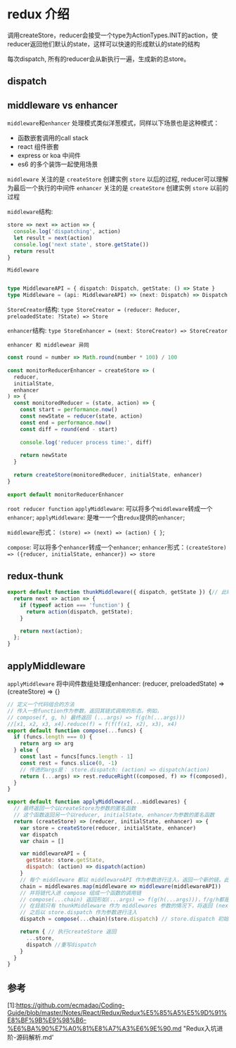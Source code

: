 # redux 介绍


调用createStore，reducer会接受一个type为ActionTypes.INIT的action，使reducer返回他们默认的state，这样可以快速的形成默认的state的结构

每次dispatch, 所有的reducer会从新执行一遍，生成新的总store。

## dispatch



## middleware vs enhancer

`middleware`和`enhancer` 处理模式类似洋葱模式，同样以下场景也是这种模式：

- 函数嵌套调用的call stack
- react 组件嵌套
- express or koa 中间件
- es6 的多个装饰一起使用场景

`middleware` 关注的是 `createStore` 创建实例 `store` 以后的过程, reducer可以理解为最后一个执行的中间件
`enhancer` 关注的是 `createStore` 创建实例 `store` 以前的过程

`middleware`结构:

```js
store => next => action => {
  console.log('dispatching', action)
  let result = next(action)
  console.log('next state', store.getState())
  return result
}
```

`Middleware`

```typescript

type MiddlewareAPI = { dispatch: Dispatch, getState: () => State }
type Middleware = (api: MiddlewareAPI) => (next: Dispatch) => Dispatch

```

`StoreCreator`结构: `type StoreCreator = (reducer: Reducer, preloadedState: ?State) => Store`

`enhancer`结构: `type StoreEnhancer = (next: StoreCreator) => StoreCreator`

`enhancer 和 middlewear 异同`


```js
const round = number => Math.round(number * 100) / 100
​
const monitorReducerEnhancer = createStore => (
  reducer,
  initialState,
  enhancer
) => {
  const monitoredReducer = (state, action) => {
    const start = performance.now()
    const newState = reducer(state, action)
    const end = performance.now()
    const diff = round(end - start)
​
    console.log('reducer process time:', diff)
​
    return newState
  }
​
  return createStore(monitoredReducer, initialState, enhancer)
}
​
export default monitorReducerEnhancer
```

`root reducer function`
`applyMiddleware`: 可以将多个`middleware`转成一个`enhancer`;
`applyMiddleware`: 是唯一一个由`redux`提供的`enhancer`;

`middleware`形式： `(store) => (next) => (action) { }`;

`compose`: 可以将多个`enhancer`转成一个`enhancer`; `enhancer`形式：`(createStore) => ({reducer, initialState, enhancer}) => store`

## redux-thunk

```js
export default function thunkMiddleware({ dispatch, getState }) {// 此时的dispatch是 (action) => dispatch(action), dispatch = f(g(h()))
  return next => action => {
    if (typeof action === 'function') {
      return action(dispatch, getState);
    }

    return next(action);
  };
}
```

## applyMiddleware

`applyMiddleware` 将中间件数组处理成enhancer: (reducer, preloadedState) => (createStore) => {}

```js
// 定义一个代码组合的方法
// 传入一些function作为参数，返回其链式调用的形态。例如，
// compose(f, g, h) 最终返回 (...args) => f(g(h(...args)))
//[x1, x2, x3, x4].reduce(f) = f(f(f(x1, x2), x3), x4)
export default function compose(...funcs) {
  if (funcs.length === 0) {
    return arg => arg
  } else {
    const last = funcs[funcs.length - 1]
    const rest = funcs.slice(0, -1)
    // 传进的args是： store.dispatch: (action) => dispatch(action)
    return (...args) => rest.reduceRight((composed, f) => f(composed), last(...args)) //这一步加工： [f, g, h] => f(g(h()))  初始的dispatch最后执行
  }
}

export default function applyMiddleware(...middlewares) {
  // 最终返回一个以createStore为参数的匿名函数
  // 这个函数返回另一个以reducer, initialState, enhancer为参数的匿名函数
  return (createStore) => (reducer, initialState, enhancer) => {
    var store = createStore(reducer, initialState, enhancer)
    var dispatch
    var chain = []

    var middlewareAPI = {
      getState: store.getState,
      dispatch: (action) => dispatch(action)
    }
    // 每个 middleware 都以 middlewareAPI 作为参数进行注入，返回一个新的链。此时的返回值相当于调用 thunkMiddleware 返回的函数： (next) => (action) => {} ，接收一个next作为其参数
    chain = middlewares.map(middleware => middleware(middlewareAPI))
    // 并将链代入进 compose 组成一个函数的调用链
    // compose(...chain) 返回形如(...args) => f(g(h(...args)))，f/g/h都是chain中的函数对象。
    // 在目前只有 thunkMiddleware 作为 middlewares 参数的情况下，将返回 (next) => (action) => {}
    // 之后以 store.dispatch 作为参数进行注入
    dispatch = compose(...chain)(store.dispatch) // store.dispatch 初始的dispatch

    return { // 执行createStore 返回
      ...store,
      dispatch //重写dispatch
    }
  }
}
```

## 参考

[1]:https://github.com/ecmadao/Coding-Guide/blob/master/Notes/React/Redux/Redux%E5%85%A5%E5%9D%91%E8%BF%9B%E9%98%B6-%E6%BA%90%E7%A0%81%E8%A7%A3%E6%9E%90.md "Redux入坑进阶-源码解析.md'